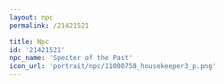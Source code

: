 ```yaml
---
layout: npc
permalink: /21421521

title: Npc
id: '21421521'
npc_name: 'Specter of the Past'
icon_url: 'portrait/npc/11000758_housekeeper3_p.png'
---
```

